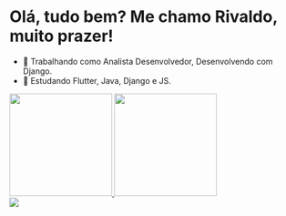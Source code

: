 # Olá, tudo bem? Me chamo Rivaldo, muito prazer!

- 🔭 Trabalhando como Analista Desenvolvedor, Desenvolvendo com Django.
- 🌱 Estudando Flutter, Java, Django e JS.

<div>
  <a href="https://github.com/rivaldoagripino">
  <img height="180em" src="https://github-readme-stats.vercel.app/api?username=rivaldoagripino&show_icons=true&theme=dark&include_all_commits=true&count_private=true"/>
  <img height="180em" src="https://github-readme-stats.vercel.app/api/top-langs/?username=rivaldoagripino&layout=compact&langs_count=7&theme=dark"/>
</div>
<div>
  <a href="https://www.linkedin.com/in/rivaldo-pedro/" target="_blank"><img src="https://img.shields.io/badge/-LinkedIn-%230077B5?style=for-the-badge&logo=linkedin&logoColor=white" target="_blank"></a> 
  </div>


